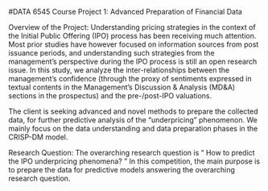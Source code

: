 #DATA 6545 Course Project 1: Advanced Preparation of Financial Data

Overview of the Project:
Understanding pricing strategies in the context of the Initial Public Offering (IPO) process has been receiving much attention. Most prior studies have however focused on information sources from post issuance periods, and understanding such strategies from the management’s perspective during the IPO process is still an open research issue. In this study, we analyze the inter-relationships between the management’s confidence (through the proxy of sentiments expressed in textual contents in the Management’s Discussion & Analysis (MD&A) sections in the prospectus) and the pre-/post-IPO valuations.

The client is seeking advanced and novel methods to prepare the collected data, for further predictive analysis of the “underpricing” phenomenon. We mainly focus on the data understanding and data preparation phases in the CRISP-DM model. 

Research Question:
The overarching research question is “ How to predict the IPO underpricing phenomena? ” In this competition, the main purpose is to prepare the data for predictive models answering the overarching research question. 
